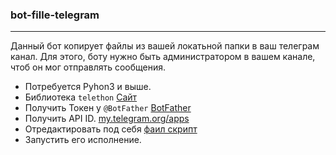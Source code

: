 ### bot-fille-telegram
---
Данный бот копирует файлы из вашей локатьной папки в ваш телеграм канал.  Для этого, боту нужно быть администратором в вашем канале, чтоб он мог отправлять сообщения.
* Потребуется Pyhon3 и выше.
* Библиотека `telethon` [Сайт](https://docs.telethon.dev/en/stable/#)
* Получить Токен у `@BotFather` [BotFather](https://t.me/BotFather)
* Получить API ID. [my.telegram.org/apps](https://my.telegram.org/apps)
* Отредактировать под себя [фаил скрипт](/import.py)
* Запустить его исполнение.
